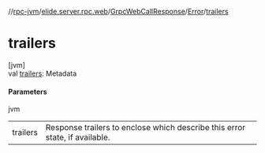 //[rpc-jvm](../../../../index.md)/[elide.server.rpc.web](../../index.md)/[GrpcWebCallResponse](../index.md)/[Error](index.md)/[trailers](trailers.md)

# trailers

[jvm]\
val [trailers](trailers.md): Metadata

#### Parameters

jvm

| | |
|---|---|
| trailers | Response trailers to enclose which describe this error state, if available. |
